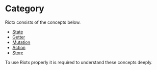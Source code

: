 # Category

Riotx consists of the concepts below.

- [State](STATE.md)
- [Getter](GETTERS.md)
- [Mutation](MUTATIONS.md)
- [Action](ACTIONS.md)
- [Store](STORES.md)

To use Riotx properly it is required to understand these concepts deeply.
